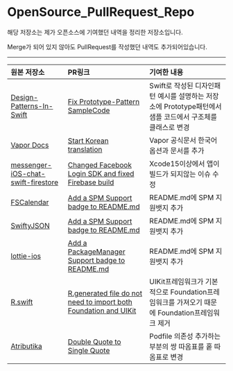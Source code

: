 # OpenSource_PullRequest_Repo
해당 저장소는 제가 오픈소스에 기여했던 내역을 정리한 저장소입니다.

Merge가 되어 있지 않아도 PullRequest를 작성했던 내역도 추가되어있습니다.

---

|원본 저장소|PR링크|기여한 내용|
|:---|:----|:---|
|[Design-Patterns-In-Swift](https://github.com/ochococo/Design-Patterns-In-Swift)|[Fix Prototype-Pattern SampleCode](https://github.com/ochococo/Design-Patterns-In-Swift/pull/109)|Swift로 작성된 디자인패턴 예시를 설명하는 저장소에 Prototype패턴에서 샘플 코드에서 구조체를 클래스로 변경|
|[Vapor Docs](https://github.com/vapor/docs)|[Start Korean translation](https://github.com/vapor/docs/pull/841)|Vapor 공식문서 한국어옵션과 문서를 추가|
|[messenger-iOS-chat-swift-firestore](https://github.com/instamobile/messenger-iOS-chat-swift-firestore)|[Changed Facebook Login SDK and fixed Firebase build](https://github.com/instamobile/messenger-iOS-chat-swift-firestore/pull/29)|Xcode15이상에서 앱이 빌드가 되지않는 이슈 수정|
|[FSCalendar](https://github.com/WenchaoD/FSCalendar)|[Add a SPM Support badge to README.md](https://github.com/WenchaoD/FSCalendar/pull/1377)|README.md에 SPM 지원뱃지 추가|
|[SwiftyJSON](https://github.com/SwiftyJSON/SwiftyJSON)|[Add a SPM Support badge to README.md](https://github.com/SwiftyJSON/SwiftyJSON/pull/1120)|README.md에 SPM 지원뱃지 추가|
|[lottie-ios](https://github.com/airbnb/lottie-ios)|[Add a PackageManager Support badge to README.md](https://github.com/airbnb/lottie-ios/pull/1662)|README.md에 SPM 지원뱃지 추가|
|[R.swift](https://github.com/mac-cain13/R.swift)|[R.generated file do not need to import both Foundation and UIKit](https://github.com/mac-cain13/R.swift/pull/767)|UIKit프레임워크가 기본적으로 Foundation프레임워크를 가져오기 때문에 Foundation프레임워크 제거|
|[Atributika](https://github.com/psharanda/Atributika)|[Double Quote to Single Quote](https://github.com/psharanda/Atributika/pull/174)|Podfile 의존성 추가하는 부분의 쌍 따옴표를 홑 따옴표로 변경|
